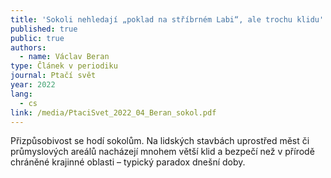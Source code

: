 ```yaml
---
title: 'Sokoli nehledají „poklad na stříbrném Labi“, ale trochu klidu'
published: true
public: true
authors:
  - name: Václav Beran
type: Článek v periodiku
journal: Ptačí svět
year: 2022
lang:
  - cs
link: /media/PtaciSvet_2022_04_Beran_sokol.pdf
---
```

Přizpůsobivost se hodí sokolům. Na lidských stavbách uprostřed měst či průmyslových areálů nacházejí mnohem větší klid a bezpečí než v přírodě chráněné krajinné oblasti – typický paradox dnešní doby.
